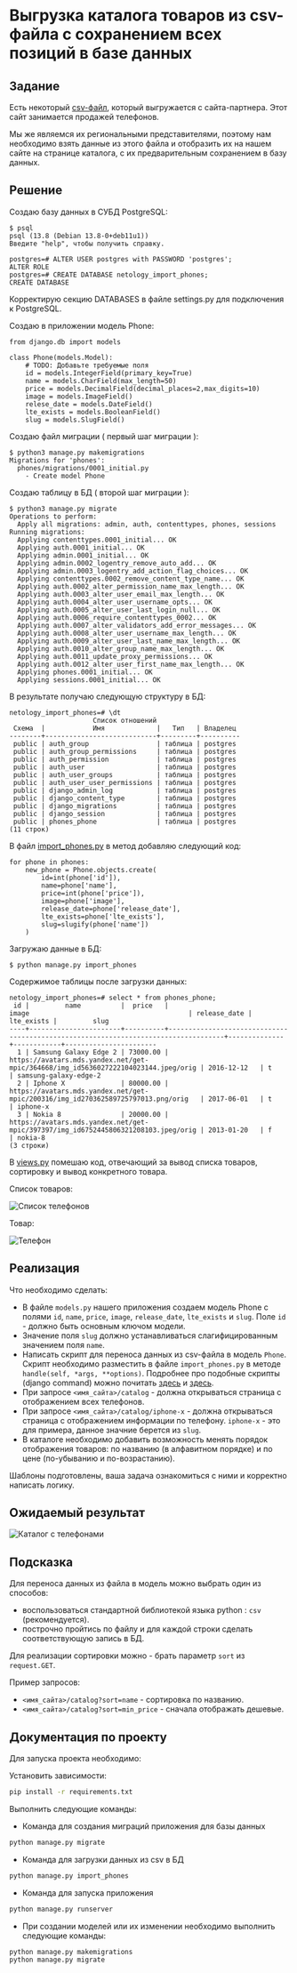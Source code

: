 # Выгрузка каталога товаров из csv-файла с сохранением всех позиций в базе данных

## Задание

Есть некоторый [csv-файл](./phones.csv), который выгружается с сайта-партнера. Этот сайт занимается продажей телефонов.

Мы же являемся их региональными представителями, поэтому нам необходимо взять данные из этого файла и отобразить их на нашем сайте на странице каталога, с их предварительным сохранением в базу данных.


## Решение  

Создаю базу данных в СУБД PostgreSQL:  
```
$ psql
psql (13.8 (Debian 13.8-0+deb11u1))
Введите "help", чтобы получить справку.

postgres=# ALTER USER postgres with PASSWORD 'postgres';
ALTER ROLE
postgres=# CREATE DATABASE netology_import_phones;
CREATE DATABASE
```

Корректирую секцию DATABASES в файле settings.py для подключения к PostgreSQL.


Создаю в приложении модель Phone:  
```
from django.db import models

class Phone(models.Model):
    # TODO: Добавьте требуемые поля
    id = models.IntegerField(primary_key=True)
    name = models.CharField(max_length=50)
    price = models.DecimalField(decimal_places=2,max_digits=10)
    image = models.ImageField()
    relese_date = models.DateField()
    lte_exists = models.BooleanField()
    slug = models.SlugField()
```

Создаю файл миграции ( первый шаг миграции ):  
```
$ python3 manage.py makemigrations
Migrations for 'phones':
  phones/migrations/0001_initial.py
    - Create model Phone

```

Создаю таблицу в БД ( второй шаг миграции ):  
```
$ python3 manage.py migrate
Operations to perform:
  Apply all migrations: admin, auth, contenttypes, phones, sessions
Running migrations:
  Applying contenttypes.0001_initial... OK
  Applying auth.0001_initial... OK
  Applying admin.0001_initial... OK
  Applying admin.0002_logentry_remove_auto_add... OK
  Applying admin.0003_logentry_add_action_flag_choices... OK
  Applying contenttypes.0002_remove_content_type_name... OK
  Applying auth.0002_alter_permission_name_max_length... OK
  Applying auth.0003_alter_user_email_max_length... OK
  Applying auth.0004_alter_user_username_opts... OK
  Applying auth.0005_alter_user_last_login_null... OK
  Applying auth.0006_require_contenttypes_0002... OK
  Applying auth.0007_alter_validators_add_error_messages... OK
  Applying auth.0008_alter_user_username_max_length... OK
  Applying auth.0009_alter_user_last_name_max_length... OK
  Applying auth.0010_alter_group_name_max_length... OK
  Applying auth.0011_update_proxy_permissions... OK
  Applying auth.0012_alter_user_first_name_max_length... OK
  Applying phones.0001_initial... OK
  Applying sessions.0001_initial... OK
```

В результате получаю следующую структуру в БД:  
```
netology_import_phones=# \dt
                     Список отношений
 Схема  |            Имя             |   Тип   | Владелец 
--------+----------------------------+---------+----------
 public | auth_group                 | таблица | postgres
 public | auth_group_permissions     | таблица | postgres
 public | auth_permission            | таблица | postgres
 public | auth_user                  | таблица | postgres
 public | auth_user_groups           | таблица | postgres
 public | auth_user_user_permissions | таблица | postgres
 public | django_admin_log           | таблица | postgres
 public | django_content_type        | таблица | postgres
 public | django_migrations          | таблица | postgres
 public | django_session             | таблица | postgres
 public | phones_phone               | таблица | postgres
(11 строк)

```

В файл [import_phones.py](phones/management/commands/import_phones.py) в метод добавляю следующий код:  
```
for phone in phones:
    new_phone = Phone.objects.create(
        id=int(phone['id']),
        name=phone['name'],
        price=int(phone['price']),
        image=phone['image'],
        release_date=phone['release_date'],
        lte_exists=phone['lte_exists'],
        slug=slugify(phone['name'])
    )
```

Загружаю данные в БД:  
```
$ python manage.py import_phones
```

Содержимое таблицы после загрузки данных:  
```
netology_import_phones=# select * from phones_phone;
 id |         name          |  price   |                                       image                                        | release_date | lte_exists |         slug          
----+-----------------------+----------+------------------------------------------------------------------------------------+--------------+------------+-----------------------
  1 | Samsung Galaxy Edge 2 | 73000.00 | https://avatars.mds.yandex.net/get-mpic/364668/img_id5636027222104023144.jpeg/orig | 2016-12-12   | t          | samsung-galaxy-edge-2
  2 | Iphone X              | 80000.00 | https://avatars.mds.yandex.net/get-mpic/200316/img_id270362589725797013.png/orig   | 2017-06-01   | t          | iphone-x
  3 | Nokia 8               | 20000.00 | https://avatars.mds.yandex.net/get-mpic/397397/img_id6752445806321208103.jpeg/orig | 2013-01-20   | f          | nokia-8
(3 строки)

```

В [views.py](phones/views.py) помешаю код, отвечающий за вывод списка товаров, сортировку и вывод конкретного товара.  
  
  
Список товаров:  

![Список телефонов](images/list_phones.png)


Товар:  

![Телефон](images/item_phone.png)


## Реализация

Что необходимо сделать:

- В файле `models.py` нашего приложения создаем модель Phone с полями `id`, `name`, `price`, `image`, `release_date`, `lte_exists` и `slug`. Поле `id` - должно быть основным ключом модели.
- Значение поля `slug` должно устанавливаться слагифицированным значением поля `name`.
- Написать скрипт для переноса данных из csv-файла в модель `Phone`.
  Скрипт необходимо разместить в файле `import_phones.py` в методе `handle(self, *args, **options)`.
  Подробнее про подобные скрипты (django command) можно почитать [здесь](https://docs.djangoproject.com/en/3.2/howto/custom-management-commands/) и [здесь](https://habr.com/ru/post/415049/).
- При запросе `<имя_сайта>/catalog` - должна открываться страница с отображением всех телефонов.
- При запросе `<имя_сайта>/catalog/iphone-x` - должна открываться страница с отображением информации по телефону. `iphone-x` - это для примера, данное значние берется из `slug`.
- В каталоге необходимо добавить возможность менять порядок отображения товаров: по названию (в алфавитном порядке) и по цене (по-убыванию и по-возрастанию).

Шаблоны подготовлены, ваша задача ознакомиться с ними и корректно написать логику.

## Ожидаемый результат

![Каталог с телефонами](res/catalog.png)

## Подсказка

Для переноса данных из файла в модель можно выбрать один из способов:

- воспользоваться стандартной библиотекой языка python : `csv` (рекомендуется).
- построчно пройтись по файлу и для каждой строки сделать соответствующую запись в БД.

Для реализации сортировки можно - брать параметр `sort` из `request.GET`.

Пример запросов:

- `<имя_сайта>/catalog?sort=name` - сортировка по названию.
- `<имя_сайта>/catalog?sort=min_price` - сначала отображать дешевые.

## Документация по проекту

Для запуска проекта необходимо:

Установить зависимости:

```bash
pip install -r requirements.txt
```

Выполнить следующие команды:

- Команда для создания миграций приложения для базы данных

```bash
python manage.py migrate
```

- Команда для загрузки данных из csv в БД

```bash
python manage.py import_phones
```

- Команда для запуска приложения

```bash
python manage.py runserver
```

- При создании моделей или их изменении необходимо выполнить следующие команды:

```bash
python manage.py makemigrations
python manage.py migrate
```
